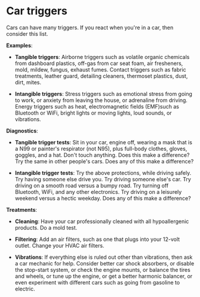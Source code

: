# Car triggers

Cars can have many triggers. If you react when you're in a car, then consider this list.

**Examples**:

* **Tangible triggers**: Airborne triggers such as volatile organic chemicals from dashboard plastics, off-gas from car seat foam, air fresheners, mold, mildew, fungus, exhaust fumes. Contact triggers such as fabric treatments, leather guard, detailing cleaners, thermoset plastics, dust, dirt, mites.

* **Intangible triggers**: Stress triggers such as emotional stress from going to work, or anxiety from leaving the house, or adrenaline from driving. Energy triggers such as heat, electromagnetic fields (EMF)such as Bluetooth or WiFi, bright lights or moving lights, loud sounds, or vibrations.

**Diagnostics**:

* **Tangible trigger tests**: Sit in your car, engine off, wearing a mask that is a N99 or painter's respirator (not N95), plus full-body  clothes, gloves, goggles, and a hat. Don't touch anything. Does this make a difference? Try the same in other people's cars. Does any of this make a difference?

* **Intangible trigger tests**: Try the above protections, while driving safely. Try having someone else drive you. Try driving someone else's car. Try driving on a smooth road versus a bumpy road. Try turning off Bluetooth, WiFi, and any other electronics. Try driving on a leisurely weekend versus a hectic weekday. Does any of this make a difference?

**Treatments**:

* **Cleaning**: Have your car professionally cleaned with all hypoallergenic products. Do a mold test.

* **Filtering**: Add an air filters, such as one that plugs into your 12-volt outlet. Change your HVAC air filters.

* **Vibrations**: If everything else is ruled out other than vibrations, then ask a car mechanic for help. Consider better car shock absorbers, or disable the stop-start system, or check the engine mounts, or balance the tires and wheels, or tune up the engine, or get a better harmonic balancer, or even experiment with different cars such as going from gasoline to electric.
